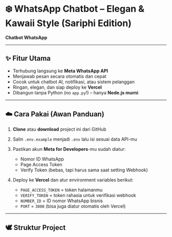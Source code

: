 # ❄️ WhatsApp Chatbot – Elegan & Kawaii Style (Sariphi Edition)

**Chatbot WhatsApp**

---

## ✨ Fitur Utama
- Terhubung langsung ke **Meta WhatsApp API**  
- Menjawab pesan secara otomatis dan cepat  
- Cocok untuk chatbot AI, notifikasi, atau sistem pelanggan  
- Ringan, elegan, dan siap deploy ke **Vercel**  
- Dibangun tanpa Python (no `app.py`!) – hanya **Node.js murni**

---

## ☁️ Cara Pakai (Awan Panduan)
1. **Clone** atau **download** project ini dari GitHub  
2. Salin `.env.example` menjadi `.env` lalu isi sesuai data API-mu  
3. Pastikan akun **Meta for Developers**-mu sudah diatur:
   - Nomor ID WhatsApp
   - Page Access Token
   - Verify Token (bebas, tapi harus sama saat setting Webhook)

4. Deploy ke **Vercel** dan atur environment variables berikut:
   - `PAGE_ACCESS_TOKEN` = token halamanmu
   - `VERIFY_TOKEN` = token rahasia untuk verifikasi webhook
   - `NUMBER_ID` = ID nomor WhatsApp bisnis
   - `PORT` = `3000` (bisa juga diatur otomatis oleh Vercel)

---

## 🕊️ Struktur Project

